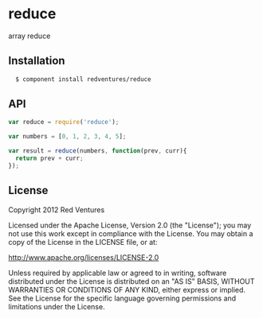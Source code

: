 
# reduce

  array reduce

## Installation

```sh
  $ component install redventures/reduce
```

## API

```js
var reduce = require('reduce');

var numbers = [0, 1, 2, 3, 4, 5];

var result = reduce(numbers, function(prev, curr){
  return prev + curr;
});
```
   
## License

Copyright 2012 Red Ventures

Licensed under the Apache License, Version 2.0 (the "License"); you may not use this work except in compliance with the License. You may obtain a copy of the License in the LICENSE file, or at:

http://www.apache.org/licenses/LICENSE-2.0

Unless required by applicable law or agreed to in writing, software distributed under the License is distributed on an "AS IS" BASIS, WITHOUT WARRANTIES OR CONDITIONS OF ANY KIND, either express or implied. See the License for the specific language governing permissions and limitations under the License.
